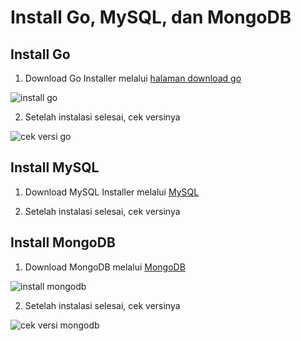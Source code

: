 # Install Go, MySQL, dan MongoDB

## Install Go
1. Download Go Installer melalui [halaman download go](https://go.dev/dl/)

![install go](https://github.com/febbyprasetyo/tekn-cloud-computing/assets/122883189/389b5c8f-4a79-43ac-bd14-73a9ac3bdc12)

2. Setelah instalasi selesai, cek versinya

![cek versi go](https://github.com/febbyprasetyo/tekn-cloud-computing/assets/122883189/d38297cf-dd43-42e0-8824-81416d1585f8)

## Install MySQL
1. Download MySQL Installer melalui [MySQL](https://dev.mysql.com/downloads/installer/)

2. Setelah instalasi selesai, cek versinya

## Install MongoDB
1. Download MongoDB melalui [MongoDB](https://www.mongodb.com/try/download/community)

![install mongodb](https://github.com/febbyprasetyo/tekn-cloud-computing/assets/122883189/e3aa18ca-6be3-414d-8ae6-c252bc4a6b02)

2. Setelah instalasi selesai, cek versinya

![cek versi mongodb](https://github.com/febbyprasetyo/tekn-cloud-computing/assets/122883189/609ab0bb-bd1f-44dd-9dfd-1c8c38082e40)
